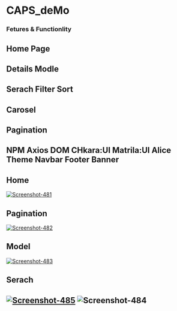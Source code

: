 # CAPS_deMo
<h3>Fetures & Functionlity </h3>
<h2>Home Page</h2> <h2>Details Modle</h2> <h2>Serach Filter Sort</h2>
<h2>Carosel</h2> <h2>Pagination</h2>
<h2>NPM Axios DOM CHkara:UI Matrila:UI Alice Theme Navbar Footer Banner </h2>

<h2>Home</h2>
<a href="x"><img src="https://i.ibb.co/3k8j0sq/Screenshot-481.png" alt="Screenshot-481" border="0"></a>
<h2>Pagination </h2>
<a href=""><img src="https://i.ibb.co/z8B7L6V/Screenshot-482.png" alt="Screenshot-482" border="0"></a>
<h2>Model </h2>
<a href=""><img src="https://i.ibb.co/khc5jdz/Screenshot-483.png" alt="Screenshot-483" border="0"></a>
<h2>Serach <h2>
  <a href="htf"><img src="https://i.ibb.co/bNC5J52/Screenshot-485.png" alt="Screenshot-485" border="0"></a>
  
  <img src="https://i.ibb.co/Cm9wD4w/Screenshot-484.png" alt="Screenshot-484" border="0">
